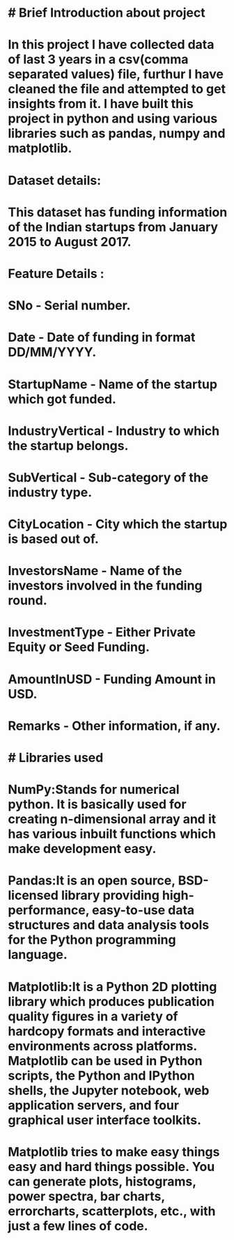 # # Brief Introduction about project

# In this project I have collected data of last 3 years in a csv(comma separated values) file, furthur I have cleaned the file and attempted to get insights from it. I have built this project in python and using various libraries such as pandas, numpy and matplotlib.  
# Dataset details:
# This dataset has funding information of the Indian startups from January 2015 to August 2017.
# Feature Details :
# SNo - Serial number.
# Date - Date of funding in format DD/MM/YYYY.
# StartupName - Name of the startup which got funded.
# IndustryVertical - Industry to which the startup belongs.
# SubVertical - Sub-category of the industry type.
# CityLocation - City which the startup is based out of.
# InvestorsName - Name of the investors involved in the funding round.
# InvestmentType - Either Private Equity or Seed Funding.
# AmountInUSD - Funding Amount in USD.
# Remarks - Other information, if any.

# # Libraries used

# NumPy:Stands for numerical python. It is basically used for creating n-dimensional array and it has various inbuilt functions which make development easy. 
# 
# Pandas:It is an open source, BSD-licensed library providing high-performance, easy-to-use data structures and data analysis tools for the Python programming language.
# 
# Matplotlib:It is a Python 2D plotting library which produces publication quality figures in a variety of hardcopy formats and interactive environments across platforms. Matplotlib can be used in Python scripts, the Python and IPython shells, the Jupyter notebook, web application servers, and four graphical user interface toolkits.
# Matplotlib tries to make easy things easy and hard things possible. You can generate plots, histograms, power spectra, bar charts, errorcharts, scatterplots, etc., with just a few lines of code.

